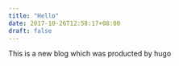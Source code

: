 ```yaml
---
title: "Hello"
date: 2017-10-26T12:58:17+08:00
draft: false
---
```


This is a new blog which was producted by hugo
